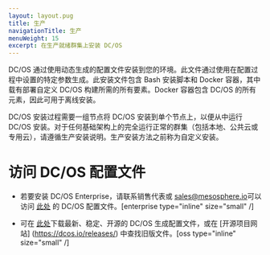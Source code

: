 ```yaml
---
layout: layout.pug
title: 生产 
navigationTitle: 生产 
menuWeight: 15
excerpt: 在生产就绪群集上安装 DC/OS
---
```


DC/OS 通过使用动态生成的配置文件安装到您的环境。此文件通过使用在配置过程中设置的特定参数生成。此安装文件包含 Bash 安装脚本和 Docker 容器，其中载有部署自定义 DC/OS 构建所需的所有要素。Docker 容器包含 DC/OS 的所有元素，因此可用于离线安装。

DC/OS 安装过程需要一组节点将 DC/OS 安装到单个节点上，以便从中运行 DC/OS 安装。对于任何基础架构上的完全运行正常的群集（包括本地、公共云或专用云），请遵循生产安装说明。生产安装方法之前称为自定义安装。

# 访问 DC/OS 配置文件

- 若要安装 DC/OS Enterprise，请联系销售代表或 <sales@mesosphere.io>可以访问 [此处](https://support.mesosphere.com/hc/en-us/articles/213198586-Mesosphere-Enterprise-DC-OS-Downloads) 的 DC/OS 配置文件。[enterprise type="inline" size="small" /]

- 可在 [此处](https://downloads.dcos.io/dcos/stable/dcos_generate_config.sh)下载最新、稳定、开源的 DC/OS 生成配置文件，或在 [开源项目网站] (https://dcos.io/releases/) 中查找旧版文件。[oss type="inline" size="small" /]
